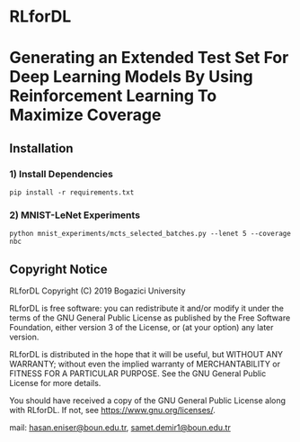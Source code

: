 # RLforDL

# Generating an Extended Test Set For Deep Learning Models By Using Reinforcement Learning To Maximize Coverage

## Installation
### 1) Install Dependencies
```
pip install -r requirements.txt
```

### 2) MNIST-LeNet Experiments
```
python mnist_experiments/mcts_selected_batches.py --lenet 5 --coverage nbc
```

## Copyright Notice
RLforDL Copyright (C) 2019 Bogazici University

RLforDL is free software: you can redistribute it and/or modify it under the terms of the GNU General Public License as published by the Free Software Foundation, either version 3 of the License, or (at your option) any later version.

RLforDL is distributed in the hope that it will be useful, but WITHOUT ANY WARRANTY; without even the implied warranty of MERCHANTABILITY or FITNESS FOR A PARTICULAR PURPOSE. See the GNU General Public License for more details.

You should have received a copy of the GNU General Public License along with RLforDL. If not, see https://www.gnu.org/licenses/.

mail: hasan.eniser@boun.edu.tr, samet.demir1@boun.edu.tr

